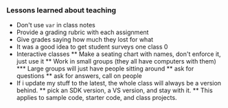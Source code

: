### Lessons learned about teaching
* Don't use `var` in class notes
* Provide a grading rubric with each assignment
* Give grades saying how much they lost for what
* It was a good idea to get student surveys one class 0
* Interactive classes
** Make a seating chart with names, don't enforce it, just use it
** Work in small groups (they all have computers with them)
*** Large groups will just have people sitting around
** ask for questions
** ask for answers, call on people
* If i update my stuff to the latest, the whole class will always be a version behind.
** pick an SDK version, a VS version, and stay with it.
** This applies to sample code, starter code, and class projects.